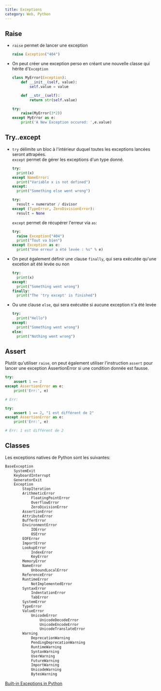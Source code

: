 ```yaml
---
title: Exceptions
category: Web, Python
---
```


## Raise

* `raise` permet de lancer une exception

  ``` python
  raise Exception("404")
  ```

* On peut créer une exception perso en créant une nouvelle classe qui hérite d'`Exception`

  ``` python
  class MyError(Exception):
      def __init__(self, value):
          self.value = value

      def __str__(self):
          return str(self.value)

  try:
      raise(MyError(3*2))
  except MyError as e:
      print('A New Exception occured: ',e.value)
  ```

## Try..except

* `try` délimite un bloc à l'intérieur duquel toutes les exceptions lancées seront attrapées.  
  `except` permet de gérer les exceptions d'un type donné.

  ``` python
  try:
    print(x)
  except NameError:
    print("Variable x is not defined")
  except:
    print("Something else went wrong") 
  ```

  ``` python
  try:
    result = numerator / divisor
  except (TypeError, ZeroDivisionError):
    result = None
  ```

  `except` permet de récupérer l'erreur via `as`:

  ``` python
  try:
  	raise Exception("404")
  	print("Tout va bien")
  except Exception as e:
  	print("Une erreur a été levée : %s" % e)
  ```

* On peut également définir une clause `finally`, qui sera exécutée qu'une excetion ait été levée ou non

  ``` python
  try:
    print(x)
  except:
    print("Something went wrong")
  finally:
    print("The 'try except' is finished") 
  ```

* Ou une clause `else`, qui sera exécutée si aucune exception n'a été levée

  ``` python
  try:
    print("Hello")
  except:
    print("Something went wrong")
  else:
    print("Nothing went wrong") 
  ```

## Assert

Plutôt qu'utiliser `raise`, on peut également utiliser l'instruction `assert` pour lancer une exception AssertionError  si une condition donnée est fausse.

``` python
try:
    assert 1 == 2
except AssertionError as e:
    print('Err:', e)

# Err: 
```

``` python
try:
    assert 1 == 2, "1 est différent de 2"
except AssertionError as e:
    print('Err:', e)

# Err: 1 est différent de 2
```

## Classes

Les exceptions natives de Python sont les suivantes:

``` txt
BaseException
    SystemExit
    KeyboardInterrupt
    GeneratorExit
    Exception
        StopIteration
        ArithmeticError
            FloatingPointError
            OverflowError
            ZeroDivisionError
        AssertionError
        AttributeError
        BufferError
        EnvironmentError
            IOError
            OSError
        EOFError
        ImportError
        LookupError
            IndexError
            KeyError
        MemoryError
        NameError
            UnboundLocalError
        ReferenceError
        RuntimeError
            NotImplementedError
        SyntaxError
            IndentationError
            TabError
        SystemError
        TypeError
        ValueError
            UnicodeError
                UnicodeDecodeError
                UnicodeEncodeError
                UnicodeTranslateError
        Warning
            DeprecationWarning
            PendingDeprecationWarning
            RuntimeWarning
            SyntaxWarning
            UserWarning
            FutureWarning
            ImportWarning
            UnicodeWarning
            BytesWarning
```

[Built-in Exceptions in Python](https://www.geeksforgeeks.org/built-exceptions-python/)